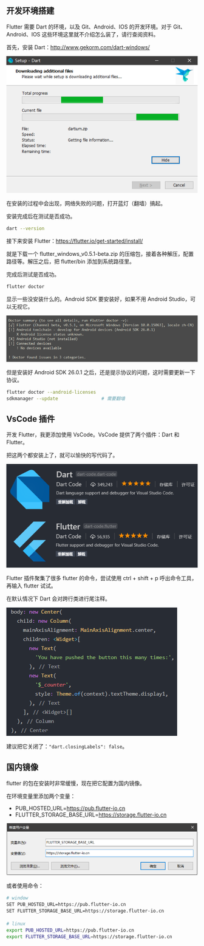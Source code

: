 
## 开发环境搭建
Flutter 需要 Dart 的环境，以及 Git、Android、IOS 的开发环境。对于 Git、Android、IOS 这些环境这里就不介绍怎么装了，请行查阅资料。

首先，安装 Dart：http://www.gekorm.com/dart-windows/

![](/../../image/20180626222424.png)

在安装的过程中会出现，网络失败的问题，打开蓝灯（翻墙）搞起。

安装完成后在测试是否成功。

```bash
dart --version
```

接下来安装 Flutter：https://flutter.io/get-started/install/

就是下载一个 flutter_windows_v0.5.1-beta.zip 的压缩包，接着各种解压，配置路径等。解压之后，把 flutter/bin 添加到系统路径里。

完成后测试是否成功。

```bash
flutter doctor
```

显示一些没安装什么的。Android SDK 要安装好，如果不用 Android Studio，可以无视它。

![](/../../image/20180626224442.png)

但是安装好 Android SDK 26.0.1 之后，还是提示协议的问题，这时需要更新一下协议。

```bash
flutter doctor --android-licenses
sdkmanager --update                # 需要翻墙
```

## VsCode 插件
开发 Flutter，我更添加使用 VsCode。VsCode 提供了两个插件：Dart 和 Flutter。

把这两个都安装上了，就可以愉快的写代码了。

![](/../../image/20180626224838.png)

Flutter 插件聚集了很多 flutter 的命令，尝试使用 ctrl + shift + p 呼出命令工具，再输入 flutter 试试。

在默认情况下 Dart 会对跨行类进行尾注释。

![](/../../image/20180628162931.png)

建议把它关闭了：`"dart.closingLabels": false`。

## 国内镜像
flutter 的包在安装时非常缓慢，现在把它配置为国内镜像。

在环境变量里添加两个变量：
- PUB_HOSTED_URL=https://pub.flutter-io.cn
- FLUTTER_STORAGE_BASE_URL=https://storage.flutter-io.cn

![](/../../image/20180626230933.png)

或者使用命令：

```bash
# window
SET PUB_HOSTED_URL=https://pub.flutter-io.cn
SET FLUTTER_STORAGE_BASE_URL=https://storage.flutter-io.cn

# linux
export PUB_HOSTED_URL=https://pub.flutter-io.cn
export FLUTTER_STORAGE_BASE_URL=https://storage.flutter-io.cn
```
